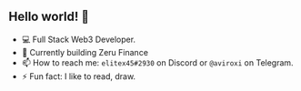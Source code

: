 ## Hello world! 👋
- 💻 Full Stack Web3 Developer.
- 🌱 Currently building Zeru Finance
- 📫 How to reach me: `elitex45#2930` on Discord or `@aviroxi` on Telegram.
- ⚡ Fun fact: I like to read, draw.

<!--
**aviroxi/aviroxi** is a ✨ _special_ ✨ repository because its `README.md` (this file) appears on your GitHub profile.

Here are some ideas to get you started:

- 🔭 I’m currently working on ...
- 🌱 I’m currently learning ...
- 👯 I’m looking to collaborate on ...
- 🤔 I’m looking for help with ...
- 💬 Ask me about ...
- 📫 How to reach me: ...
- 😄 Pronouns: ...
- ⚡ Fun fact: ...
-->
